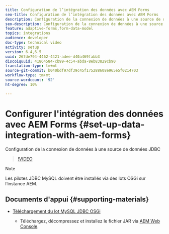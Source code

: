 ```yaml
---
title: Configuration de l’intégration des données avec AEM Forms
seo-title: Configuration de l’intégration des données avec AEM Forms
description: Configuration de la connexion de données à une source de données JDBC
seo-description: Configuration de la connexion de données à une source de données JDBC
feature: adaptive-forms,form-data-model
topics: integrations
audience: developer
doc-type: technical video
activity: setup
version: 6.4,6.5
uuid: 267de794-4462-4421-adee-d40a469fabb3
discoiquuid: 41864584-cb99-4c54-abda-8eb83829cb90
translation-type: tm+mt
source-git-commit: b040bdf97df39c45f175288608e965e5f0214703
workflow-type: tm+mt
source-wordcount: '92'
ht-degree: 10%

---
```



# Configurer l&#39;intégration des données avec AEM Forms {#set-up-data-integration-with-aem-forms}

Configuration de la connexion de données à une source de données JDBC

>[!VIDEO](https://video.tv.adobe.com/v/17724/?quality=9&learn=on)

>[!NOTE]
>
>Les pilotes JDBC MySQL doivent être installés via des lots OSGi sur l’instance AEM.

## Documents d&#39;appui {#supporting-materials}

* [Téléchargement du lot MySQL JDBC OSGi](https://dev.mysql.com/downloads/connector/j/)

   * Téléchargez, décompressez et installez le fichier JAR via [AEM Web Console](http://localhost:4502/system/console/bundles).

